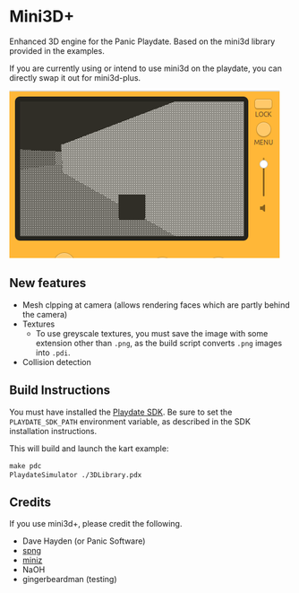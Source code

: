 # Mini3D+

Enhanced 3D engine for the Panic Playdate. Based on the mini3d library provided in the examples.

If you are currently using or intend to use mini3d on the playdate, you can directly swap it out for mini3d-plus.

![Kart Example](./etc/kart.gif)

## New features

- Mesh clpping at camera (allows rendering faces which are partly behind the camera)
- Textures
  - To use greyscale textures, you must save the image with some extension other than `.png`, as the build script converts `.png` images into `.pdi`.
- Collision detection

## Build Instructions

You must have installed the [Playdate SDK](https://play.date/dev/). Be sure to set the `PLAYDATE_SDK_PATH` environment variable, as described in the SDK installation instructions.

This will build and launch the kart example:

```
make pdc
PlaydateSimulator ./3DLibrary.pdx
```

## Credits

If you use mini3d+, please credit the following.

- Dave Hayden (or Panic Software)
- [spng](https://libspng.org/)
- [miniz](https://github.com/richgel999/miniz)
- NaOH
- gingerbeardman (testing)